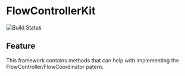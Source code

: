 # FlowControllerKit

[![Build Status](https://travis-ci.org/varvet/FlowControllerKit.svg?branch=master)](https://travis-ci.org/varvet/FlowControllerKit)

## Feature 

This framework contains methods that can help with implementing the FlowController/FlowCoordinator patern.


